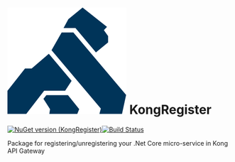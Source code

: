 # ![Logo](resources/KongRegisterLogo.png) KongRegister

[![NuGet version (KongRegister)](https://badge.fury.io/nu/KongRegister.svg)](https://www.nuget.org/packages/KongRegister/)[![Build Status](https://travis-ci.org/renardguill/KongRegister.svg?branch=master)](https://travis-ci.org/renardguill/KongRegister)

Package for registering/unregistering your .Net Core micro-service in Kong API Gateway